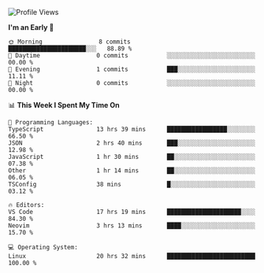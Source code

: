 <!--START_SECTION:waka-->
![Profile Views](http://img.shields.io/badge/Profile%20Views-13-blue)

**I'm an Early 🐤** 

```text
🌞 Morning                8 commits           ██████████████████████░░░   88.89 % 
🌆 Daytime                0 commits           ░░░░░░░░░░░░░░░░░░░░░░░░░   00.00 % 
🌃 Evening                1 commits           ███░░░░░░░░░░░░░░░░░░░░░░   11.11 % 
🌙 Night                  0 commits           ░░░░░░░░░░░░░░░░░░░░░░░░░   00.00 % 
```


📊 **This Week I Spent My Time On** 

```text
💬 Programming Languages: 
TypeScript               13 hrs 39 mins      █████████████████░░░░░░░░   66.50 % 
JSON                     2 hrs 40 mins       ███░░░░░░░░░░░░░░░░░░░░░░   12.98 % 
JavaScript               1 hr 30 mins        ██░░░░░░░░░░░░░░░░░░░░░░░   07.38 % 
Other                    1 hr 14 mins        ██░░░░░░░░░░░░░░░░░░░░░░░   06.05 % 
TSConfig                 38 mins             █░░░░░░░░░░░░░░░░░░░░░░░░   03.12 % 

🔥 Editors: 
VS Code                  17 hrs 19 mins      █████████████████████░░░░   84.30 % 
Neovim                   3 hrs 13 mins       ████░░░░░░░░░░░░░░░░░░░░░   15.70 % 

💻 Operating System: 
Linux                    20 hrs 32 mins      █████████████████████████   100.00 % 
```


<!--END_SECTION:waka-->

